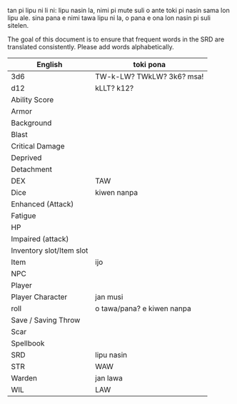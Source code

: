 tan pi lipu ni li ni: lipu nasin la, nimi pi mute suli o ante toki pi nasin sama lon lipu ale.
sina pana e nimi tawa lipu ni la, o pana e ona lon nasin pi suli sitelen.

The goal of this document is to ensure that frequent words in the SRD are translated consistently.
Please add words alphabetically.

| English                 | toki pona                 | 
| ----------------------- | ------------------------- |
| 3d6                     | TW-k-LW? TWkLW? 3k6? msa! |
| d12                     | kLLT? k12?                |
| Ability Score           |                           |
| Armor                   |                           |
| Background              |                           |
| Blast                   |                           |
| Critical Damage         |                           |
| Deprived                |                           |
| Detachment              |                           |
| DEX                     | TAW                       |
| Dice                    | kiwen nanpa               |
| Enhanced (Attack)       |                           |
| Fatigue                 |                           |
| HP                      |                           |
| Impaired (attack)       |                           |
| Inventory slot/Item slot|                           |
| Item                    | ijo                       |
| NPC                     |                           |
| Player                  |                           |
| Player Character        | jan musi                  |
| roll                    | o tawa/pana? e kiwen nanpa|
| Save / Saving Throw     |                           |
| Scar                    |                           |
| Spellbook               |                           |
| SRD                     | lipu nasin                |
| STR                     | WAW                       |
| Warden                  | jan lawa                  |
| WIL                     | LAW                       |

